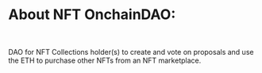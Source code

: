 <h1>About NFT OnchainDAO:</h1>
<br/>
  <p> DAO for NFT Collections holder(s) to create and vote on proposals and use the ETH to purchase other NFTs from an NFT marketplace.</p>

